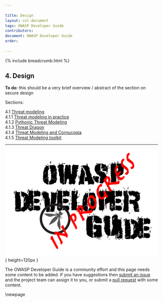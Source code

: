 ```yaml
---

title: Design
layout: col-document
tags: OWASP Developer Guide
contributors:
document: OWASP Developer Guide
order:

---
```


{% include breadcrumb.html %}

## 4. Design

**To do**: this should be a very brief overview / abstract of the section on secure design

Sections:

4.1 [Threat modeling](#threat-modeling)  
4.1.1 [Threat modeling in practice](#threat-modeling-in-practice)  
4.1.2 [Pythonic Threat Modeling](#pythonic-threat-modeling)  
4.1.3 [Threat Dragon](#threat-dragon)  
4.1.4 [Threat Modeling and Cornucopia](#cornucopia)  
4.1.5 [Threat Modeling toolkit](#threat-modeling-toolkit)  

----

![Developer Guide](../assets/images/dg_wip.png){ height=120px }

The OWASP Developer Guide is a community effort and this page needs some content to be added.
If you have suggestions then [submit an issue][issue0600] and the project team can assign it to you,
or submit a [pull request][pr] with some content.

[issue0600]: https://github.com/OWASP/www-project-developer-guide/issues/new?labels=enhancement&template=request.md&title=Update:%2006-design
[pr]: https://github.com/OWASP/www-project-developer-guide/pulls

\newpage
